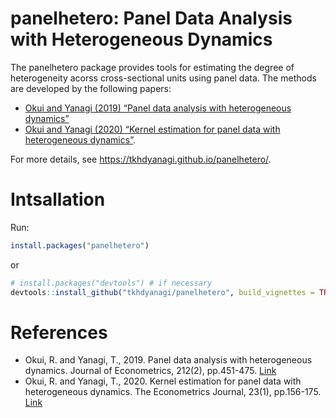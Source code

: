
<!-- README.md is generated from README.Rmd. Please edit that file -->

# panelhetero: Panel Data Analysis with Heterogeneous Dynamics

The panelhetero package provides tools for estimating the degree of
heterogeneity acorss cross-sectional units using panel data. The methods
are developed by the following papers:

- [Okui and Yanagi (2019) “Panel data analysis with heterogeneous
  dynamics”](https://doi.org/10.1016/j.jeconom.2019.04.036)
- [Okui and Yanagi (2020) “Kernel estimation for panel data with
  heterogeneous dynamics”](https://doi.org/10.1093/ectj/utz019).

For more details, see <https://tkhdyanagi.github.io/panelhetero/>.

# Intsallation

Run:

``` r
install.packages("panelhetero")
```

or

``` r
# install.packages("devtools") # if necessary
devtools::install_github("tkhdyanagi/panelhetero", build_vignettes = TRUE)
```

# References

- Okui, R. and Yanagi, T., 2019. Panel data analysis with heterogeneous
  dynamics. Journal of Econometrics, 212(2), pp.451-475.
  [Link](https://doi.org/10.1016/j.jeconom.2019.04.036)
- Okui, R. and Yanagi, T., 2020. Kernel estimation for panel data with
  heterogeneous dynamics. The Econometrics Journal, 23(1), pp.156-175.
  [Link](https://doi.org/10.1093/ectj/utz019)
